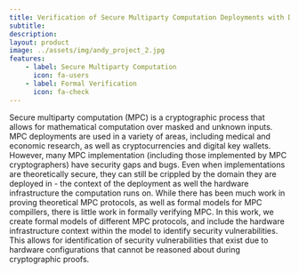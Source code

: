```yaml
---
title: Verification of Secure Multiparty Computation Deployments with Domain Context
subtitle: 
description: 
layout: product
image: ../assets/img/andy_project_2.jpg
features:
    - label: Secure Multiparty Computation
      icon: fa-users
    - label: Formal Verification
      icon: fa-check
---
```


Secure multiparty computation (MPC) is a cryptographic process that allows for mathematical computation over masked and unknown inputs.
MPC deployments are used in a variety of areas, including medical and economic research, as well as cryptocurrencies and digital key wallets.
However, many MPC implementation (including those implemented by MPC cryptographers) have security gaps and bugs.
Even when implementations are theoretically secure, they can still be crippled by the domain they are deployed in - the context of the deployment as well the hardware infrastructure the computation runs on.
While there has been much work in proving theoretical MPC protocols, as well as formal models for MPC compillers, there is little work in formally verifying MPC.
In this work, we create formal models of different MPC protocols, and include the hardware infrastructure context within the model to identify security vulnerabilities.
This allows for identification of security vulnerabilities that exist due to hardware configurations that cannot be reasoned about during cryptographic proofs.
